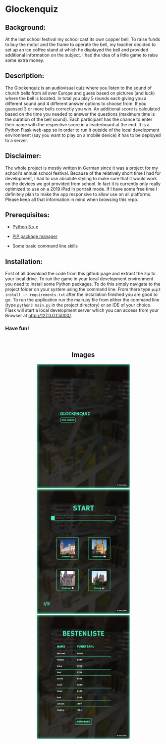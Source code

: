 # Glockenquiz
## Background:
At the last school festival my school cast its own copper bell. To raise funds to buy the motor and the frame to operate the bell, my teacher decided to set up an ice coffee stand at which he displayed the bell and provided additional information on the subject. I had the idea of a little game to raise some extra money.
## Description:
The Glockenquiz is  an audiovisual quiz where you listen to the sound of church bells from all over Europe and guess based on pictures (and luck) where the bell is located. In total you play 5 rounds each giving you a different sound and 4 different answer options to choose from. If you guessed 3 or more bells correctly you win. An additional score is calculated based on the time you needed to answer the questions (maximum time is the duration of the bell sound). Each participant has the chance to enter their name with the respective score in a leaderboard at the end.
It is a Python Flask web-app so in order to run it outside of the local development environment (say you want to play on a mobile device) it has to be deployed to a server.
## Disclaimer:
The whole project is mostly written in German since it was a project for my school's annual school festival. Because of the relatively short time I had for development, I had to use absolute styling to make sure that it would work on the devices we got provided from school. In fact it is currently only really optimized to use on a 2019 iPad in portrait mode. If I have some free time I definitely plan to make the app responsive to allow use on all platforms. Please keep all that information in mind when browsing this repo.
## Prerequisites:
- [Python 3.x.x](https://www.python.org/downloads/)

- [PIP package manager](https://pip.pypa.io/en/stable/installation/)

- Some basic command line skills
## Installation:
First of all download the code from this github page and extract the zip to your local drive.
To run the game in your local development environment you need to install some Python packages. To do this simply navigate to the project folder on your system using the command line. From there type ```pip3 install -r requirements.txt``` after the installation finished you are good to go.
To run the application run the main.py file from either the command line (type ```python3 main.py``` in the project directory) or an IDE of your choice. Flask will start a local development server which you can access from your Browser at http://127.0.0.1:5000/.  
### Have fun!  
</br>
<h2 align="center">Images</h2>
<p align="center">
  <img src="https://github.com/ycidev/Glockenquiz/blob/main/landingPage.png?raw=true" alt="landing page" width="300px"/>
  <img src="https://github.com/ycidev/Glockenquiz/blob/main/game.png?raw=true" alt="game" width="300px"/>
  <img src="https://github.com/ycidev/Glockenquiz/blob/main/leaderboard.png?raw=true" alt="leaderboard" width="300px"/>
</p>
